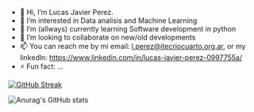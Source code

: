 - 👋 Hi, I’m Lucas Javier Perez. 
- 👀 I’m interested in Data analisis and Machine Learning
- 🌱 I’m (allways) currently learning Software development in python
- 💞️ I’m looking to collaborate on new/old developments 
- 📫 You can reach me by mi email: l.perez@itecriocuarto.org.ar, or my linkedln: https://www.linkedin.com/in/lucas-javier-perez-0997755a/
- ⚡ Fun fact: ...

[![GitHub Streak](https://github-readme-streak-stats.herokuapp.com?user=LucasJavierPerez)](https://git.io/streak-stats)

![Anurag's GitHub stats](https://github-readme-stats.vercel.app/api?username=LucasJavierPerez&theme=dark&show_icons=true)
<!---
LucasJavierPerez/LucasJavierPerez is a ✨ special ✨ repository because its `README.md` (this file) appears on your GitHub profile.
You can click the Preview link to take a look at your changes.
--->
